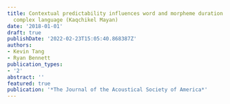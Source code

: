 ```yaml
---
title: Contextual predictability influences word and morpheme duration in a morphologically
  complex language (Kaqchikel Mayan)
date: '2018-01-01'
draft: true
publishDate: '2022-02-23T15:05:40.868387Z'
authors:
- Kevin Tang
- Ryan Bennett
publication_types:
- '2'
abstract: ''
featured: true
publication: '*The Journal of the Acoustical Society of America*'
---
```


